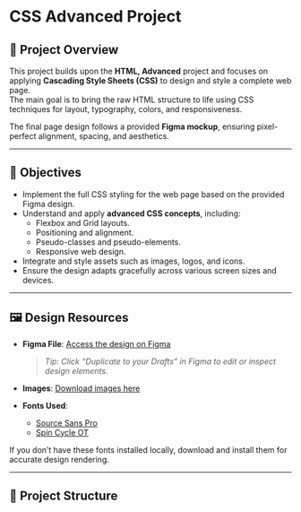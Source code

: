 # CSS Advanced Project

## 📘 Project Overview

This project builds upon the **HTML, Advanced** project and focuses on applying **Cascading Style Sheets (CSS)** to design and style a complete web page.  
The main goal is to bring the raw HTML structure to life using CSS techniques for layout, typography, colors, and responsiveness.

The final page design follows a provided **Figma mockup**, ensuring pixel-perfect alignment, spacing, and aesthetics.

---

## 🎯 Objectives

- Implement the full CSS styling for the web page based on the provided Figma design.
- Understand and apply **advanced CSS concepts**, including:
  - Flexbox and Grid layouts.
  - Positioning and alignment.
  - Pseudo-classes and pseudo-elements.
  - Responsive web design.
- Integrate and style assets such as images, logos, and icons.
- Ensure the design adapts gracefully across various screen sizes and devices.

---

## 🖼️ Design Resources

- **Figma File**: [Access the design on Figma](#)

  > _Tip: Click “Duplicate to your Drafts” in Figma to edit or inspect design elements._

- **Images**: [Download images here](#)

- **Fonts Used**:
  - [Source Sans Pro](https://fonts.google.com/specimen/Source+Sans+Pro)
  - [Spin Cycle OT](https://fontsgeek.com/fonts/Spin-Cycle-OT-Regular)

If you don’t have these fonts installed locally, download and install them for accurate design rendering.

---

## 🧱 Project Structure
